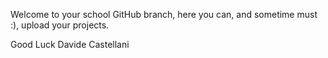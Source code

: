 Welcome to your school GitHub branch, here you can, and sometime must :), upload your projects.

Good Luck
Davide Castellani
